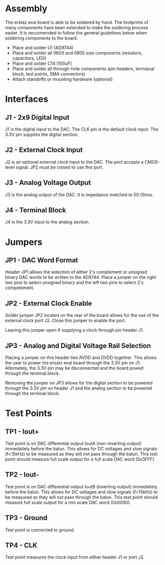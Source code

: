 # Assembly

The erstaz eval board is able to be soldered by hand. The footprints of many components have been extended to make the soldering process easier. It is reccomended to follow the general guidelines below when soldering components to the board.

  - Place and solder U1 (AD9744)
  - Place and solder all 0603 and 0805 size components (resistors, capacitors, LED)
  - Place and solder C14 (100uF)
  - Place and solder all through-hole components (pin headers, termianal block, test points, SMA connectors)
  - Attach standoffs or mounting hardware (optional)

# Interfaces

## J1 - 2x9 Digital Input

J1 is the digital input to the DAC. The CLK pin is the default clock input. The 3.3V pin supplies the digital section. 

## J2 - External Clock Input

J2 is an optional external clock input to the DAC. The port accepts a CMOS-level signal. JP2 must be closed to use this port.

## J3 - Analog Voltage Output

J3 is the analog output of the DAC. It is impedance matched to 50 Ohms. 

## J4 - Terminal Block

J4 is the 3.3V input to the analog section.

# Jumpers

## JP1 - DAC Word Format

Header JP1 allows the selection of either 2's complement or unsigned binary DAC words to be written to the AD9744. Place a jumper on the right two pins to select unsigned binary and the left two pins to select 2's compelement. 

## JP2 - External Clock Enable

Solder jumper JP2 located on the rear of the board allows for the use of the external clock port J2. Close this jumper to enable the port.

Leaving this jumper open if supplying a clock through pin header J1. 

## JP3 - Analog and Digital Voltage Rail Selection

Placing a jumper on this header ties AVDD and DVDD together. This allows the user to power the ersatz eval board through the 3.3V pin on J1. Alternately, the 3.3V pin may be disconnected and the board powed through the terminal block. 

Removing the jumper on JP3 allows for the digital section to be powered through the 3.3V pin on header J1 and the analog section to be powered through the terminal block. 

# Test Points

## TP1 - Iout+

Test point is on DAC differential output IoutA (non-inverting output) immedaitely before the balun. This allows for DC voltages and slow signals (f<15kHz) to be measured as they will not pass through the balun. This test point should measure full scale output for a full scale DAC word (0x3FFF). 

## TP2 - Iout-

Test point is on DAC differential output IoutB (inverting output) immedaitely before the balun. This allows for DC voltages and slow signals (f<15kHz) to be measured as they will not pass through the balun. This test point should measure full scale output for a min scale DAC word (0x0000). 

## TP3 - Ground

Test point is connected to ground.

## TP4 - CLK

Test point measures the clock input from either header J1 or port J2. 


